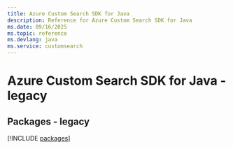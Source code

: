 ```yaml
---
title: Azure Custom Search SDK for Java
description: Reference for Azure Custom Search SDK for Java
ms.date: 09/16/2025
ms.topic: reference
ms.devlang: java
ms.service: customsearch
---
```

# Azure Custom Search SDK for Java - legacy
## Packages - legacy
[!INCLUDE [packages](custom-search-index.md)]